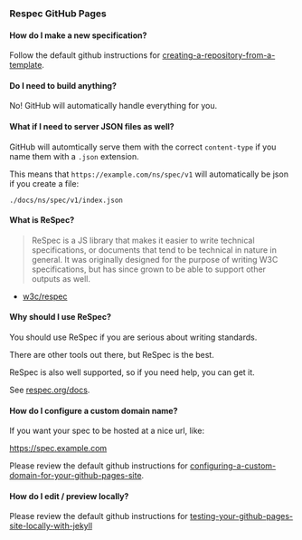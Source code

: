 ### Respec GitHub Pages

#### How do I make a new specification?

Follow the default github instructions for [creating-a-repository-from-a-template](https://docs.github.com/en/github/creating-cloning-and-archiving-repositories/creating-a-repository-from-a-template).

#### Do I need to build anything?

No! GitHub will automatically handle everything for you.

#### What if I need to server JSON files as well?

GitHub will automtically serve them with the correct `content-type` if you name them with a `.json` extension.

This means that `https://example.com/ns/spec/v1` will automatically be json if you create a file:

`./docs/ns/spec/v1/index.json`

#### What is ReSpec?

> ReSpec is a JS library that makes it easier to write technical specifications, or documents that tend to be technical in nature in general. It was originally designed for the purpose of writing W3C specifications, but has since grown to be able to support other outputs as well.

- [w3c/respec](https://github.com/w3c/respec)

#### Why should I use ReSpec?

You should use ReSpec if you are serious about writing standards.

There are other tools out there, but ReSpec is the best.

ReSpec is also well supported, so if you need help, you can get it.

See [respec.org/docs](https://respec.org/docs/).

#### How do I configure a custom domain name?

If you want your spec to be hosted at a nice url, like:

https://spec.example.com

Please review the default github instructions for [configuring-a-custom-domain-for-your-github-pages-site](https://docs.github.com/en/github/working-with-github-pages/configuring-a-custom-domain-for-your-github-pages-site).

#### How do I edit / preview locally?

Please review the default github instructions for [testing-your-github-pages-site-locally-with-jekyll](https://docs.github.com/en/github/working-with-github-pages/testing-your-github-pages-site-locally-with-jekyll)
